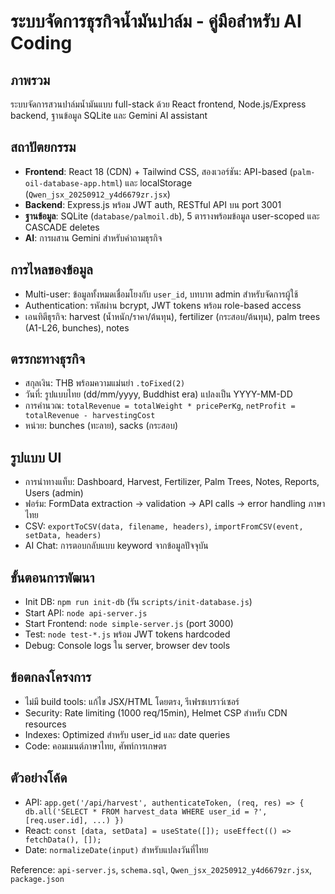 # ระบบจัดการธุรกิจน้ำมันปาล์ม - คู่มือสำหรับ AI Coding

## ภาพรวม
ระบบจัดการสวนปาล์มน้ำมันแบบ full-stack ด้วย React frontend, Node.js/Express backend, ฐานข้อมูล SQLite และ Gemini AI assistant

## สถาปัตยกรรม
- **Frontend**: React 18 (CDN) + Tailwind CSS, สองเวอร์ชัน: API-based (`palm-oil-database-app.html`) และ localStorage (`Qwen_jsx_20250912_y4d6679zr.jsx`)
- **Backend**: Express.js พร้อม JWT auth, RESTful API บน port 3001
- **ฐานข้อมูล**: SQLite (`database/palmoil.db`), 5 ตารางพร้อมข้อมูล user-scoped และ CASCADE deletes
- **AI**: การผสาน Gemini สำหรับคำถามธุรกิจ

## การไหลของข้อมูล
- Multi-user: ข้อมูลทั้งหมดเชื่อมโยงกับ `user_id`, บทบาท admin สำหรับจัดการผู้ใช้
- Authentication: รหัสผ่าน bcrypt, JWT tokens พร้อม role-based access
- เอนทิตีธุรกิจ: harvest (น้ำหนัก/ราคา/ต้นทุน), fertilizer (กระสอบ/ต้นทุน), palm trees (A1-L26, bunches), notes

## ตรรกะทางธุรกิจ
- สกุลเงิน: THB พร้อมความแม่นยำ `.toFixed(2)`
- วันที่: รูปแบบไทย (dd/mm/yyyy, Buddhist era) แปลงเป็น YYYY-MM-DD
- การคำนวณ: `totalRevenue = totalWeight * pricePerKg`, `netProfit = totalRevenue - harvestingCost`
- หน่วย: bunches (ทะลาย), sacks (กระสอบ)

## รูปแบบ UI
- การนำทางแท็บ: Dashboard, Harvest, Fertilizer, Palm Trees, Notes, Reports, Users (admin)
- ฟอร์ม: FormData extraction → validation → API calls → error handling ภาษาไทย
- CSV: `exportToCSV(data, filename, headers)`, `importFromCSV(event, setData, headers)`
- AI Chat: การตอบกลับแบบ keyword จากข้อมูลปัจจุบัน

## ขั้นตอนการพัฒนา
- Init DB: `npm run init-db` (รัน `scripts/init-database.js`)
- Start API: `node api-server.js`
- Start Frontend: `node simple-server.js` (port 3000)
- Test: `node test-*.js` พร้อม JWT tokens hardcoded
- Debug: Console logs ใน server, browser dev tools

## ข้อตกลงโครงการ
- ไม่มี build tools: แก้ไข JSX/HTML โดยตรง, รีเฟรชเบราว์เซอร์
- Security: Rate limiting (1000 req/15min), Helmet CSP สำหรับ CDN resources
- Indexes: Optimized สำหรับ user_id และ date queries
- Code: คอมเมนต์ภาษาไทย, ศัพท์การเกษตร

## ตัวอย่างโค้ด
- API: `app.get('/api/harvest', authenticateToken, (req, res) => { db.all('SELECT * FROM harvest_data WHERE user_id = ?', [req.user.id], ...) })`
- React: `const [data, setData] = useState([]); useEffect(() => fetchData(), []);`
- Date: `normalizeDate(input)` สำหรับแปลงวันที่ไทย

Reference: `api-server.js`, `schema.sql`, `Qwen_jsx_20250912_y4d6679zr.jsx`, `package.json`